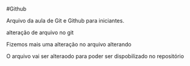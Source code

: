 #Github

Arquivo da aula de Git e Github para iniciantes.

alteração de arquivo no git

Fizemos mais uma alteração no arquivo alterando


O arquivo vai ser alteraodo para poder ser dispobilizado no repositório

